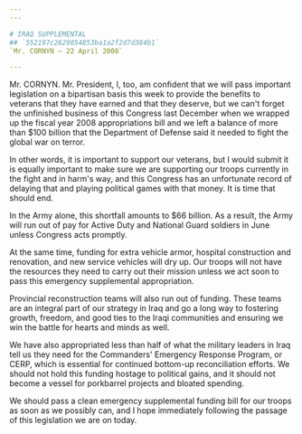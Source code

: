 ```yaml
---
---

# IRAQ SUPPLEMENTAL
## `552197c2629054853ba1a2f2d7d384b1`
`Mr. CORNYN — 22 April 2008`

---
```



Mr. CORNYN. Mr. President, I, too, am confident that we will pass 
important legislation on a bipartisan basis this week to provide the 
benefits to veterans that they have earned and that they deserve, but 
we can't forget the unfinished business of this Congress last December 
when we wrapped up the fiscal year 2008 appropriations bill and we left 
a balance of more than $100 billion that the Department of Defense said 
it needed to fight the global war on terror.

In other words, it is important to support our veterans, but I would 
submit it is equally important to make sure we are supporting our 
troops currently in the fight and in harm's way, and this Congress has 
an unfortunate record of delaying that and playing political games with 
that money. It is time that should end.

In the Army alone, this shortfall amounts to $66 billion. As a 
result, the Army will run out of pay for Active Duty and National Guard 
soldiers in June unless Congress acts promptly.

At the same time, funding for extra vehicle armor, hospital 
construction and renovation, and new service vehicles will dry up. Our 
troops will not have the resources they need to carry out their mission 
unless we act soon to pass this emergency supplemental appropriation.

Provincial reconstruction teams will also run out of funding. These 
teams are an integral part of our strategy in Iraq and go a long way to 
fostering growth, freedom, and good ties to the Iraqi communities and 
ensuring we win the battle for hearts and minds as well.

We have also appropriated less than half of what the military leaders 
in Iraq tell us they need for the Commanders' Emergency Response 
Program, or CERP, which is essential for continued bottom-up 
reconciliation efforts. We should not hold this funding hostage to 
political gains, and it should not become a vessel for porkbarrel 
projects and bloated spending.

We should pass a clean emergency supplemental funding bill for our 
troops as soon as we possibly can, and I hope immediately following the 
passage of this legislation we are on today.
